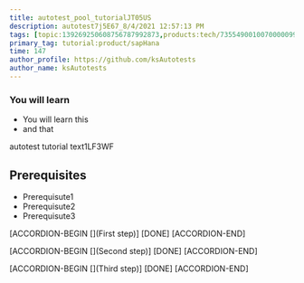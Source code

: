 ```yaml
---
title: autotest_pool_tutorialJT05US
description: autotest7j5E67_8/4/2021 12:57:13 PM
tags: [topic:139269250608756787992873,products:tech/73554900100700000996,tutorial:experience/advanced]
primary_tag: tutorial:product/sapHana
time: 147
author_profile: https://github.com/ksAutotests
author_name: ksAutotests
---
```

### You will learn
- You will learn this
- and that

autotest tutorial text1LF3WF

## Prerequisites
- Prerequisute1
- Prerequisute2
- Prerequisute3

[ACCORDION-BEGIN [](First step)]
[DONE]
[ACCORDION-END]

[ACCORDION-BEGIN [](Second step)]
[DONE]
[ACCORDION-END]

[ACCORDION-BEGIN [](Third step)]
[DONE]
[ACCORDION-END]

